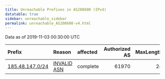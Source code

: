 ```yaml
---
title: Unreachable Prefixes in AS208600 (IPv4)
datatable: true
sidebar: unreachable_sidebar
permalink: unreachable_AS208600-v4.html
---
```


Data as of 2019-11-03 00:30:00 UTC


<div class="datatable-begin"></div>

| Prefix                                                   | Reason                                                                                                  | affected   |   Authorized AS |   MaxLength | Anchor                                         |   unreachable /24s |
|:---------------------------------------------------------|:--------------------------------------------------------------------------------------------------------|:-----------|----------------:|------------:|:-----------------------------------------------|-------------------:|
| [185.48.147.0/24](https://stat.ripe.net/185.48.147.0/24) | [INVALID ASN](https://rpki-validator.ripe.net/announcement-preview?asn=AS208600&prefix=185.48.147.0/24) | complete   |           61970 |          24 | [RIPE](unreachable_RIPE_NCC_RPKI_Root-v4.html) |                  1 |

<div class="datatable-end"></div>